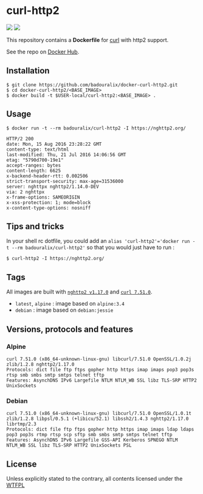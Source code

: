 curl-http2
==========

[![](https://images.microbadger.com/badges/version/badouralix/curl-http2.svg)](https://microbadger.com/images/badouralix/curl-http2 "Get your own version badge on microbadger.com") [![](https://images.microbadger.com/badges/image/badouralix/curl-http2.svg)](https://microbadger.com/images/badouralix/curl-http2 "Get your own image badge on microbadger.com")

This repository contains a **Dockerfile** for [curl](https://curl.haxx.se/) with http2 support.

See the repo on [Docker Hub](https://hub.docker.com/r/badouralix/curl-http2/).


## Installation

```
$ git clone https://github.com/badouralix/docker-curl-http2.git
$ cd docker-curl-http2/<BASE_IMAGE>
$ docker build -t $USER-local/curl-http2:<BASE_IMAGE> .
```


## Usage

```
$ docker run -t --rm badouralix/curl-http2 -I https://nghttp2.org/

HTTP/2 200
date: Mon, 15 Aug 2016 23:28:22 GMT
content-type: text/html
last-modified: Thu, 21 Jul 2016 14:06:56 GMT
etag: "5790d700-19e1"
accept-ranges: bytes
content-length: 6625
x-backend-header-rtt: 0.002506
strict-transport-security: max-age=31536000
server: nghttpx nghttp2/1.14.0-DEV
via: 2 nghttpx
x-frame-options: SAMEORIGIN
x-xss-protection: 1; mode=block
x-content-type-options: nosniff
```


## Tips and tricks

In your shell rc dotfile, you could add an `alias 'curl-http2'='docker run -t --rm badouralix/curl-http2'`
so that you would just have to run :

```
$ curl-http2 -I https://nghttp2.org/
```


## Tags

All images are built with [`nghttp2 v1.17.0`](https://github.com/nghttp2/nghttp2/releases/tag/v1.17.0) and [`curl 7.51.0`](https://github.com/curl/curl/releases/tag/curl-7_51.0).

 - `latest`, `alpine` : image based on `alpine:3.4`
 - `debian` : image based on `debian:jessie`


## Versions, protocols and features

### Alpine

```
curl 7.51.0 (x86_64-unknown-linux-gnu) libcurl/7.51.0 OpenSSL/1.0.2j zlib/1.2.8 nghttp2/1.17.0
Protocols: dict file ftp ftps gopher http https imap imaps pop3 pop3s rtsp smb smbs smtp smtps telnet tftp
Features: AsynchDNS IPv6 Largefile NTLM NTLM_WB SSL libz TLS-SRP HTTP2 UnixSockets
```

### Debian

```
curl 7.51.0 (x86_64-unknown-linux-gnu) libcurl/7.51.0 OpenSSL/1.0.1t zlib/1.2.8 libpsl/0.5.1 (+libicu/52.1) libssh2/1.4.3 nghttp2/1.17.0 librtmp/2.3
Protocols: dict file ftp ftps gopher http https imap imaps ldap ldaps pop3 pop3s rtmp rtsp scp sftp smb smbs smtp smtps telnet tftp
Features: AsynchDNS IPv6 Largefile GSS-API Kerberos SPNEGO NTLM NTLM_WB SSL libz TLS-SRP HTTP2 UnixSockets PSL
```


## License

Unless explicitly stated to the contrary, all contents licensed under the [WTFPL](https://github.com/badouralix/dockerfiles/blob/master/LICENSE)

